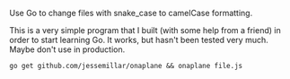Use Go to change files with snake_case to camelCase formatting.

This is a very simple program that I built (with some help from a friend) in order to start learning Go. It works, but hasn't been tested very much. Maybe don't use in production.

`go get github.com/jessemillar/onaplane && onaplane file.js`
